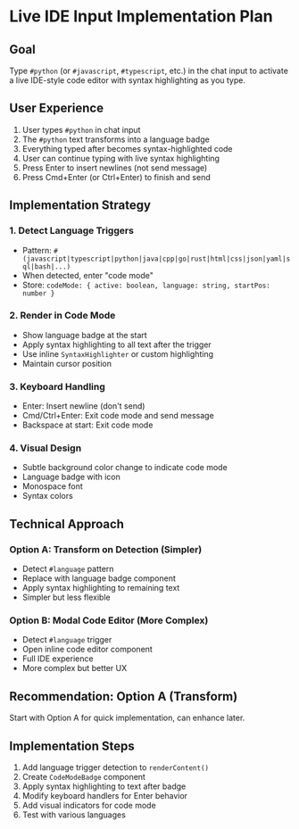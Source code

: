 # Live IDE Input Implementation Plan

## Goal
Type `#python` (or `#javascript`, `#typescript`, etc.) in the chat input to activate a live IDE-style code editor with syntax highlighting as you type.

## User Experience

1. User types `#python` in chat input
2. The `#python` text transforms into a language badge
3. Everything typed after becomes syntax-highlighted code
4. User can continue typing with live syntax highlighting
5. Press Enter to insert newlines (not send message)
6. Press Cmd+Enter (or Ctrl+Enter) to finish and send

## Implementation Strategy

### 1. Detect Language Triggers
- Pattern: `#(javascript|typescript|python|java|cpp|go|rust|html|css|json|yaml|sql|bash|...)`
- When detected, enter "code mode"
- Store: `codeMode: { active: boolean, language: string, startPos: number }`

### 2. Render in Code Mode
- Show language badge at the start
- Apply syntax highlighting to all text after the trigger
- Use inline `SyntaxHighlighter` or custom highlighting
- Maintain cursor position

### 3. Keyboard Handling
- Enter: Insert newline (don't send)
- Cmd/Ctrl+Enter: Exit code mode and send message
- Backspace at start: Exit code mode

### 4. Visual Design
- Subtle background color change to indicate code mode
- Language badge with icon
- Monospace font
- Syntax colors

## Technical Approach

### Option A: Transform on Detection (Simpler)
- Detect `#language` pattern
- Replace with language badge component
- Apply syntax highlighting to remaining text
- Simpler but less flexible

### Option B: Modal Code Editor (More Complex)
- Detect `#language` trigger
- Open inline code editor component
- Full IDE experience
- More complex but better UX

## Recommendation: Option A (Transform)
Start with Option A for quick implementation, can enhance later.

## Implementation Steps

1. Add language trigger detection to `renderContent()`
2. Create `CodeModeBadge` component
3. Apply syntax highlighting to text after badge
4. Modify keyboard handlers for Enter behavior
5. Add visual indicators for code mode
6. Test with various languages

